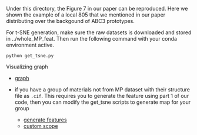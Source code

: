 Under this directory, the Figure 7 in our paper can be reproduced.
Here we shown the example of a local 805 that we mentioned in our paper distributing over the backgound of ABC3 prototypes. 

For t-SNE generation, make sure the raw datasets is downloaded and stored in ../whole_MP_feat. Then run the following command with your conda environment active.


```
python get_tsne.py
```

Visualizing graph

- [graph](https://github.com/usccolumbia/matglobalmapping/blob/main/localsubsetgraph/custom_scope_wthin_MP/listofmpid_over_custom_scope.ipynb)


- if you have a group of materials not from MP dataset with their structure file as `.cif`. This requires you to generate the feature using part 1 of our code, then you can modify the get_tsne scripts to generate map for your group
        
    - [generate features](generateNewFeatures/)
    - [custom scope](custom_scope_wthin_MP/)
